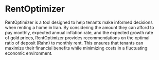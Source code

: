 # RentOptimizer
RentOptimizer is a tool designed to help tenants make informed decisions when renting a home in Iran. By considering the amount they can afford to pay monthly, expected annual inflation rate, and the expected growth rate of gold prices, RentOptimizer provides recommendations on the optimal ratio of deposit (Rahn) to monthly rent. This ensures that tenants can maximize their financial benefits while minimizing costs in a fluctuating economic environment.

